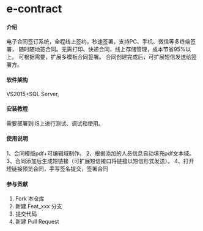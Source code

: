 #  e-contract

#### 介绍
电子合同签订系统，全程线上签约，秒速签署，支持PC、手机、微信等多终端签署， 随时随地签合同。无需打印、快递合同，线上存储管理，成本节省95%以上。
可根据需要，扩展多模板合同签署。
合同创建完成后，可扩展短信发送给签署方。

#### 软件架构
VS2015+SQL Server,


#### 安装教程

需要部署到IIS上进行测试、调试和使用。

#### 使用说明

1、合同模版pdf+可编辑域制作。
2、根据添加的人员信息自动填充pdf文本域。
3、合同添加后生成短链接（可扩展短信接口将链接以短信形式发送）。
4、打开短链接预览合同，手写签名提交，签署合同

#### 参与贡献

1.  Fork 本仓库
2.  新建 Feat_xxx 分支
3.  提交代码
4.  新建 Pull Request




